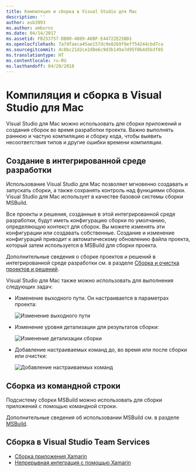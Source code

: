 ```yaml
---
title: Компиляция и сборка в Visual Studio для Mac
description: ''
author: asb3993
ms.author: amburns
ms.date: 04/14/2017
ms.assetid: FB253757-DB00-4889-A6BF-E44722E25BD1
ms.openlocfilehash: 7a7dfaeca45ae157dc9e82b9f8eff54244cbd7ca
ms.sourcegitcommit: 4c0bc21d2ce2d8e6c9d3b149a7d95f0b4d5b3f85
ms.translationtype: HT
ms.contentlocale: ru-RU
ms.lasthandoff: 04/20/2018
---
```

# <a name="compiling-and-building-in-visual-studio-for-mac"></a>Компиляция и сборка в Visual Studio для Mac

Visual Studio для Mac можно использовать для сборки приложений и создания сборок во время разработки проекта. Важно выполнять раннюю и частую компиляцию и сборку кода, чтобы выявить несоответствия типов и другие ошибки времени компиляции.

## <a name="building-from-the-ide"></a>Создание в интегрированной среде разработки

Использование Visual Studio для Mac позволяет мгновенно создавать и запускать сборки, а также сохранять контроль над функциями сборки. Visual Studio для Mac использует в качестве базовой системы сборки MSBuild.

Все проекты и решения, созданные в этой интегрированной среде разработки, будут иметь конфигурацию сборки по умолчанию, определяющую контекст для сборок. Вы можете изменять эти конфигурации или создавать собственные. Создание и изменение конфигураций приводит к автоматическому обновлению файла проекта, который затем используется в MSBuild для сборки проекта.  

Дополнительные сведения о сборке проектов и решений в интегрированной среде разработки см. в разделе [Сборка и очистка проектов и решений](~/building-and-cleaning-projects-and-solutions.md).

Visual Studio для Mac также можно использовать для выполнения следующих задач:

* Изменение выходного пути. Он настраивается в параметрах проекта:

    ![Изменение выходного пути](media/compiling-and-building-image4.png)

* Изменение уровня детализации для результатов сборки:

    ![Изменение детализации сборки](media/compiling-and-building-image5.png)

* Добавление настраиваемых команд до, во время или после сборки или очистки:

    ![Добавление настраиваемых команд](media/compiling-and-building-image6.png)

## <a name="building-from-command-line"></a>Сборка из командной строки

Подсистему сборки MSBuild можно использовать для сборки приложений с помощью командной строки.

Дополнительные сведения об использовании MSBuild см. в разделе [MSBuild](https://docs.microsoft.com/visualstudio/msbuild/msbuild).

## <a name="building-from-visual-studio-team-services"></a>Сборка в Visual Studio Team Services

* [Сборка приложения Xamarin](https://www.visualstudio.com/docs/build/apps/mobile/xamarin)
* [Непрерывная интеграция с помощью Xamarin](https://developer.xamarin.com/guides/cross-platform/ci/)